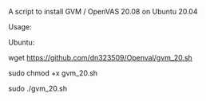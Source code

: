 A script to install GVM / OpenVAS 20.08 on Ubuntu 20.04

Usage:

Ubuntu:

wget https://github.com/dn323509/Openval/gvm_20.sh

sudo chmod +x gvm_20.sh

sudo ./gvm_20.sh 
